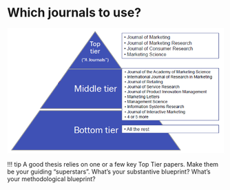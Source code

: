 # Which journals to use?

![Journals](journals.png)


!!! tip
      A good thesis relies on one or a few key Top Tier papers. Make them be your guiding “superstars”.
      What’s your substantive blueprint? What’s your methodological blueprint?